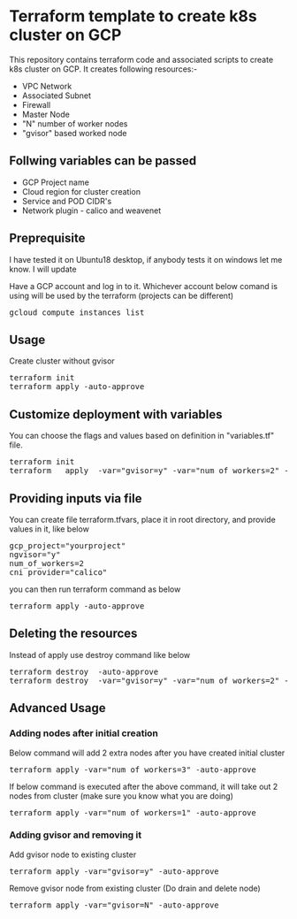 # Terraform template to create k8s cluster on GCP

This repository contains terraform code and associated scripts to create k8s cluster on GCP.  It creates following resources:-

* VPC Network
* Associated Subnet
* Firewall
* Master Node
* "N" number of worker nodes
* "gvisor" based worked node

## Follwing variables can be passed

* GCP Project name
* Cloud region for cluster creation
* Service and POD CIDR's
* Network plugin - calico and weavenet

## Preprequisite

I have tested it on Ubuntu18 desktop, if anybody tests it on windows let me know. I will update

Have a GCP account and log in to it. Whichever account below comand is using will be used by the terraform (projects can be different)
<pre>
gcloud compute instances list
</pre>

## Usage

Create cluster without gvisor
<pre>
terraform init
terraform apply -auto-approve
</pre>

## Customize deployment with variables

You can choose the flags and values based on definition in "variables.tf" file.
<pre>
terraform init
terraform   apply  -var="gvisor=y" -var="num_of_workers=2" -var="cni_provider=calico" -auto-approve
</pre>

## Providing inputs via file

You can create file terraform.tfvars, place it in root directory, and provide values in it, like below
<pre>
gcp_project="yourproject"
ngvisor="y"
num_of_workers=2
cni_provider="calico"
</pre>
you can then run terraform command as below
<pre>
terraform apply -auto-approve
</pre>

## Deleting the resources

Instead of apply use destroy command like below
<pre>
terraform destroy  -auto-approve
terraform destroy  -var="gvisor=y" -var="num_of_workers=2" -var="cni_provider=calico" -auto-approve
</pre>

## Advanced Usage

### Adding nodes after initial creation

Below command will add 2 extra nodes after you have created initial cluster
<pre>
terraform apply -var="num_of_workers=3" -auto-approve
</pre>
If below command is executed after the above command, it will take out 2 nodes from cluster (make sure you know what you are doing)
<pre>
terraform apply -var="num_of_workers=1" -auto-approve
</pre>

### Adding gvisor and removing it

Add gvisor node to existing cluster
<pre>
terraform apply -var="gvisor=y" -auto-approve
</pre>
Remove gvisor node from existing cluster (Do drain and delete node)
<pre>
terraform apply -var="gvisor=N" -auto-approve
</pre>